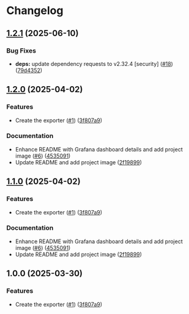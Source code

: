 # Changelog

## [1.2.1](https://github.com/echohello-dev/prometheus-todoist-exporter/compare/v1.2.0...v1.2.1) (2025-06-10)


### Bug Fixes

* **deps:** update dependency requests to v2.32.4 [security] ([#18](https://github.com/echohello-dev/prometheus-todoist-exporter/issues/18)) ([79d4352](https://github.com/echohello-dev/prometheus-todoist-exporter/commit/79d435254c2f3bfb9cc043057a21554e63ed4276))

## [1.2.0](https://github.com/echohello-dev/prometheus-todoist-exporter/compare/v1.1.0...v1.2.0) (2025-04-02)


### Features

* Create the exporter ([#1](https://github.com/echohello-dev/prometheus-todoist-exporter/issues/1)) ([3f807a9](https://github.com/echohello-dev/prometheus-todoist-exporter/commit/3f807a9004ed8dc4eb80843a94144170a1c0225d))


### Documentation

* Enhance README with Grafana dashboard details and add project image ([#6](https://github.com/echohello-dev/prometheus-todoist-exporter/issues/6)) ([4535091](https://github.com/echohello-dev/prometheus-todoist-exporter/commit/4535091c299dc62ff1b64d4291f54a1eb0f574ed))
* Update README and add project image ([2f19899](https://github.com/echohello-dev/prometheus-todoist-exporter/commit/2f19899c43eb6e97e85729743809dc774bed03b0))

## [1.1.0](https://github.com/echohello-dev/prometheus-todoist-exporter/compare/prometheus-todoist-exporter-v1.0.0...prometheus-todoist-exporter-v1.1.0) (2025-04-02)


### Features

* Create the exporter ([#1](https://github.com/echohello-dev/prometheus-todoist-exporter/issues/1)) ([3f807a9](https://github.com/echohello-dev/prometheus-todoist-exporter/commit/3f807a9004ed8dc4eb80843a94144170a1c0225d))


### Documentation

* Enhance README with Grafana dashboard details and add project image ([#6](https://github.com/echohello-dev/prometheus-todoist-exporter/issues/6)) ([4535091](https://github.com/echohello-dev/prometheus-todoist-exporter/commit/4535091c299dc62ff1b64d4291f54a1eb0f574ed))
* Update README and add project image ([2f19899](https://github.com/echohello-dev/prometheus-todoist-exporter/commit/2f19899c43eb6e97e85729743809dc774bed03b0))

## 1.0.0 (2025-03-30)


### Features

* Create the exporter ([#1](https://github.com/echohello-dev/prometheus-todoist-exporter/issues/1)) ([3f807a9](https://github.com/echohello-dev/prometheus-todoist-exporter/commit/3f807a9004ed8dc4eb80843a94144170a1c0225d))
